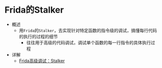 # Frida的Stalker

* 概述
  * 用`Frida`的`Stalker`，去实现针对特定函数的指令级的调试，搞懂每行代码的执行的过程的细节
    * 往往用于高级的代码调试，调试单个函数的每一行指令的具体执行过程
* 详解
  * [Frida高级调试：Stalker](https://book.crifan.org/books/frida_advanced_debug_stalker/website/)
